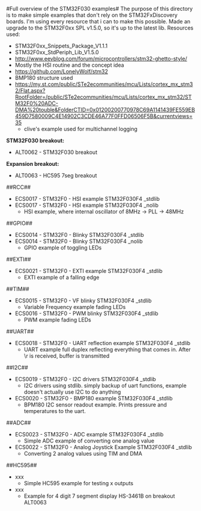 #Full overview of the STM32F030 examples#
The purpose of this directory is to make simple examples that don't rely on the STM32FxDiscovery boards.
I'm using every resource that i can to make this possible.
Made an upgrade to the STM32F0xx SPL v1.5.0, so it's up to the latest lib.
Resources used:
 * STM32F0xx_Snippets_Package_V1.1.1
 * STM32F0xx_StdPeriph_Lib_V1.5.0
 * http://www.eevblog.com/forum/microcontrollers/stm32-ghetto-style/
  * Mostly the HSI routine and the concept idea
 * https://github.com/LonelyWolf/stm32
  * BMP180 structure used 
 * https://my.st.com/public/STe2ecommunities/mcu/Lists/cortex_mx_stm32/Flat.aspx?RootFolder=/public/STe2ecommunities/mcu/Lists/cortex_mx_stm32/STM32F0%20ADC-DMA%20touble&FolderCTID=0x01200200770978C69A1141439FE559EB459D7580009C4E14902C3CDE46A77F0FFD06506F5B&currentviews=35
   * clive's example used for multichannel logging

__STM32F030 breakout:__
* ALT0062 - STM32F030 breakout

__Expansion breakout:__
* ALT0063 - HC595 7seg breakout

##RCC##
* ECS0017 - STM32F0 - HSI example STM32F030F4 _stdlib
* ECS0017 - STM32F0 - HSI example STM32F030F4 _nolib
  * HSI example, where internal oscillator of 8MHz -> PLL -> 48MHz

##GPIO##
* ECS0014 - STM32F0 - Blinky STM32F030F4 _stdlib
* ECS0014 - STM32F0 - Blinky STM32F030F4 _nolib
  * GPIO example of toggling LEDs
  
##EXTI##
* ECS0021 - STM32F0 - EXTI example STM32F030F4 _stdlib
  * EXTI example of a falling edge

##TIM##
* ECS0015 - STM32F0 - VF blinky STM32F030F4 _stdlib
  * Variable Frequency example fading LEDs 
* ECS0016 - STM32F0 - PWM blinky STM32F030F4 _stdlib
  * PWM example fading LEDs

##UART##
* ECS0018 - STM32F0 - UART reflection example STM32F030F4 _stdlib
  * UART example full duplex reflecting everything that comes in. After \r is received, buffer is transmitted

##I2C##
* ECS0019 - STM32F0 - I2C drivers STM32F030F4 _stdlib
  * I2C drivers using stdlib. simply backup of uart functions, example doesn't actually use I2C to do anything
* ECS0020 - STM32F0 - BMP180 example STM32F030F4 _stdlib
  * BPM180 I2C sensor readout example. Prints pressure and temperatures to the uart.

##ADC##
* ECS0023 - STM32F0 - ADC example STM32F030F4 _stdlib
  * Simple ADC example of converting one analog value
* ECS0022 - STM32F0 - Analog Joystick Example STM32F030F4 _stdlib
  * Converting 2 analog values using TIM and DMA

##HC595##
* xxx
  * Simple HC595 example for testing x outputs
* xxx
  * Example for 4 digit 7 segment display HS-3461B on breakout ALT0063
